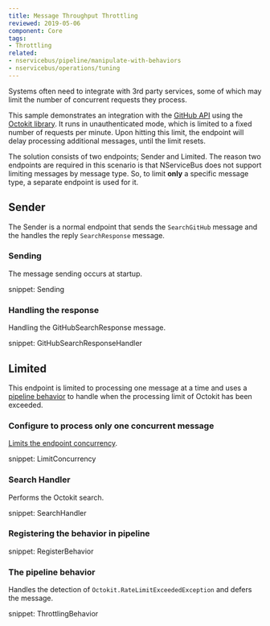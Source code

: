 ```yaml
---
title: Message Throughput Throttling
reviewed: 2019-05-06
component: Core
tags:
- Throttling
related:
- nservicebus/pipeline/manipulate-with-behaviors
- nservicebus/operations/tuning
---
```


Systems often need to integrate with 3rd party services, some of which may limit the number of concurrent requests they process.

This sample demonstrates an integration with the [GitHub API](https://developer.github.com/v3/) using the [Octokit library](https://github.com/octokit/octokit.net). It runs in unauthenticated mode, which is limited to a fixed number of requests per minute. Upon hitting this limit, the endpoint will delay processing additional messages, until the limit resets.

The solution consists of two endpoints; Sender and Limited. The reason two endpoints are required in this scenario is that NServiceBus does not support limiting messages by message type. So, to limit **only** a specific message type, a separate endpoint is used for it.


## Sender

The Sender is a normal endpoint that sends the `SearchGitHub` message and the handles the reply `SearchResponse` message.


### Sending

The message sending occurs at startup.

snippet: Sending


### Handling the response

Handling the GitHubSearchResponse message.

snippet: GitHubSearchResponseHandler


## Limited

This endpoint is limited to processing one message at a time and uses a [pipeline behavior](/nservicebus/pipeline/manipulate-with-behaviors.md) to handle when the processing limit of Octokit has been exceeded.


### Configure to process only one concurrent message

[Limits the endpoint concurrency](/nservicebus/operations/tuning.md).

snippet: LimitConcurrency


### Search Handler

Performs the Octokit search.

snippet: SearchHandler


### Registering the behavior in pipeline

snippet: RegisterBehavior

### The pipeline behavior

Handles the detection of `Octokit.RateLimitExceededException` and defers the message.

snippet: ThrottlingBehavior
